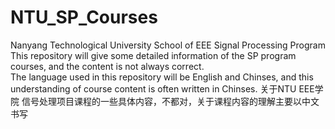 # NTU_SP_Courses
Nanyang Technological University School of EEE Signal Processing Program  
This repository will give some detailed information of the SP program courses, and the content is not always correct.  
The language used in this repository will be English and Chinses, and this understanding of course content is often written in Chinses.
关于NTU EEE学院 信号处理项目课程的一些具体内容，不都对，关于课程内容的理解主要以中文书写


